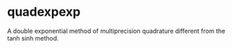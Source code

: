 # quadexpexp
A double exponential method of multiprecision quadrature different from the tanh sinh method. 
